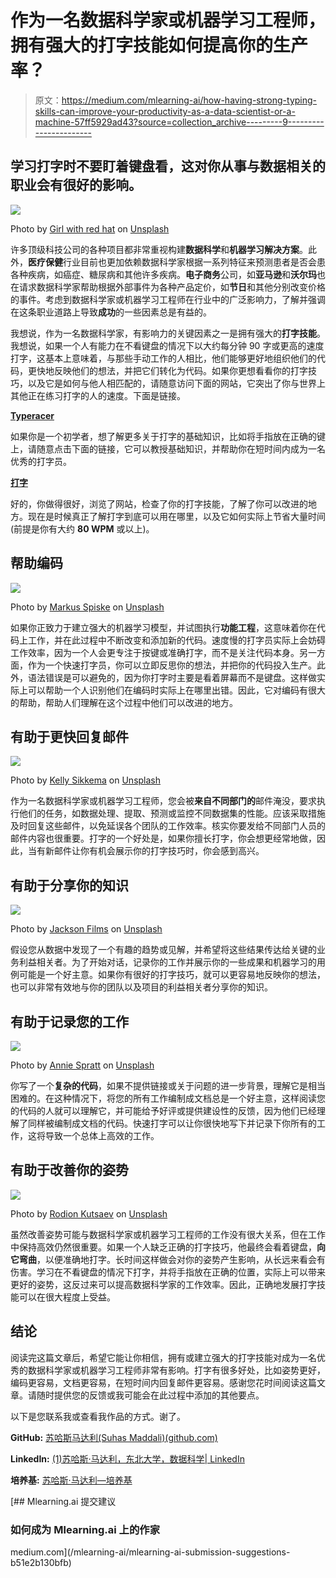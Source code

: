 # 作为一名数据科学家或机器学习工程师，拥有强大的打字技能如何提高你的生产率？

> 原文：<https://medium.com/mlearning-ai/how-having-strong-typing-skills-can-improve-your-productivity-as-a-data-scientist-or-a-machine-57ff5929ad43?source=collection_archive---------9----------------------->

## 学习打字时不要盯着键盘看，这对你从事与数据相关的职业会有很好的影响。

![](img/e639e31f1395d54cd0c64621343ba939.png)

Photo by [Girl with red hat](https://unsplash.com/@girlwithredhat?utm_source=medium&utm_medium=referral) on [Unsplash](https://unsplash.com?utm_source=medium&utm_medium=referral)

许多顶级科技公司的各种项目都非常重视构建**数据科学**和**机器学习解决方案**。此外，**医疗保健**行业目前也更加依赖数据科学家根据一系列特征来预测患者是否会患各种疾病，如癌症、糖尿病和其他许多疾病。**电子商务**公司，如**亚马逊**和**沃尔玛**也在请求数据科学家帮助根据外部事件为各种产品定价，如**节日**和其他分别改变价格的事件。考虑到数据科学家或机器学习工程师在行业中的广泛影响力，了解并强调在这条职业道路上导致**成功**的一些因素总是有益的。

我想说，作为一名数据科学家，有影响力的关键因素之一是拥有强大的**打字技能**。我想说，如果一个人有能力在不看键盘的情况下以大约每分钟 90 字或更高的速度打字，这基本上意味着，与那些手动工作的人相比，他们能够更好地组织他们的代码，更快地反映他们的想法，并把它们转化为代码。如果你更想看看你的打字技巧，以及它是如何与他人相匹配的，请随意访问下面的网站，它突出了你与世界上其他正在练习打字的人的速度。下面是链接。

[**Typeracer**](https://play.typeracer.com/)

如果你是一个初学者，想了解更多关于打字的基础知识，比如将手指放在正确的键上，请随意点击下面的链接，它可以教授基础知识，并帮助你在短时间内成为一名优秀的打字员。

[**打字**](https://www.typing.com/)

好的，你做得很好，浏览了网站，检查了你的打字技能，了解了你可以改进的地方。现在是时候真正了解打字到底可以用在哪里，以及它如何实际上节省大量时间(前提是你有大约 **80 WPM** 或以上)。

## 帮助编码

![](img/a3922240bb407961e816a8dfff5b8d64.png)

Photo by [Markus Spiske](https://unsplash.com/@markusspiske?utm_source=medium&utm_medium=referral) on [Unsplash](https://unsplash.com?utm_source=medium&utm_medium=referral)

如果你正致力于建立强大的机器学习模型，并试图执行**功能工程**，这意味着你在代码上工作，并在此过程中不断改变和添加新的代码。速度慢的打字员实际上会妨碍工作效率，因为一个人会更专注于按键或准确打字，而不是关注代码本身。另一方面，作为一个快速打字员，你可以立即反思你的想法，并把你的代码投入生产。此外，语法错误是可以避免的，因为你打字时主要是看着屏幕而不是键盘。这样做实际上可以帮助一个人识别他们在编码时实际上在哪里出错。因此，它对编码有很大的帮助，帮助人们理解在这个过程中他们可以改进的地方。

## 有助于更快回复邮件

![](img/ae9ffa3003df6faa61e223d5c9cbb1b2.png)

Photo by [Kelly Sikkema](https://unsplash.com/@kellysikkema?utm_source=medium&utm_medium=referral) on [Unsplash](https://unsplash.com?utm_source=medium&utm_medium=referral)

作为一名数据科学家或机器学习工程师，您会被**来自不同部门的**邮件淹没，要求执行他们的任务，如数据处理、提取、预测或监控不同数据集的性能。应该采取措施及时回复这些邮件，以免延误各个团队的工作效率。核实你要发给不同部门人员的邮件内容也很重要。打字的一个好处是，如果你擅长打字，你会想更经常地做，因此，当有新邮件让你有机会展示你的打字技巧时，你会感到高兴。

## 有助于分享你的知识

![](img/7c09e219e90597959c08c846dceb9023.png)

Photo by [Jackson Films](https://unsplash.com/@jackson_films?utm_source=medium&utm_medium=referral) on [Unsplash](https://unsplash.com?utm_source=medium&utm_medium=referral)

假设您从数据中发现了一个有趣的趋势或见解，并希望将这些结果传达给关键的业务利益相关者。为了开始对话，记录你的工作并展示你的一些成果和机器学习的用例可能是一个好主意。如果你有很好的打字技巧，就可以更容易地反映你的想法，也可以非常有效地与你的团队以及项目的利益相关者分享你的知识。

## 有助于记录您的工作

![](img/dd3245f26e5408852064c1c0ac64c98b.png)

Photo by [Annie Spratt](https://unsplash.com/@anniespratt?utm_source=medium&utm_medium=referral) on [Unsplash](https://unsplash.com?utm_source=medium&utm_medium=referral)

你写了一个**复杂的代码**，如果不提供链接或关于问题的进一步背景，理解它是相当困难的。在这种情况下，将您的所有工作编制成文档总是一个好主意，这样阅读您的代码的人就可以理解它，并可能给予好评或提供建设性的反馈，因为他们已经理解了同样被编制成文档的代码。快速打字可以让你很快地写下并记录下你所有的工作，这将导致一个总体上高效的工作。

## 有助于改善你的姿势

![](img/3fc916a4b44e557920919c96c6c0319a.png)

Photo by [Rodion Kutsaev](https://unsplash.com/@frostroomhead?utm_source=medium&utm_medium=referral) on [Unsplash](https://unsplash.com?utm_source=medium&utm_medium=referral)

虽然改善姿势可能与数据科学家或机器学习工程师的工作没有很大关系，但在工作中保持高效仍然很重要。如果一个人缺乏正确的打字技巧，他最终会看着键盘，**向它弯曲**，以便准确地打字。长时间这样做会对你的姿势产生影响，从长远来看会有伤害。学习在不看键盘的情况下打字，并将手指放在正确的位置，实际上可以带来更好的姿势，这反过来可以提高数据科学家的工作效率。因此，正确地发展打字技能可以在很大程度上受益。

## 结论

阅读完这篇文章后，希望它能让你相信，拥有或建立强大的打字技能对成为一名优秀的数据科学家或机器学习工程师非常有影响。打字有很多好处，比如姿势更好，编码更容易，文档更容易，在短时间内回复邮件更容易。感谢您花时间阅读这篇文章。请随时提供您的反馈或我可能会在此过程中添加的其他要点。

以下是您联系我或查看我作品的方式。谢了。

**GitHub:** [苏哈斯马达利(Suhas Maddali)(github.com)](https://github.com/suhasmaddali)

**LinkedIn:** [(1)苏哈斯·马达利，东北大学，数据科学| LinkedIn](https://www.linkedin.com/in/suhas-maddali/)

**培养基:** [苏哈斯·马达利—培养基](https://suhas-maddali007.medium.com/)

[](/mlearning-ai/mlearning-ai-submission-suggestions-b51e2b130bfb) [## Mlearning.ai 提交建议

### 如何成为 Mlearning.ai 上的作家

medium.com](/mlearning-ai/mlearning-ai-submission-suggestions-b51e2b130bfb)